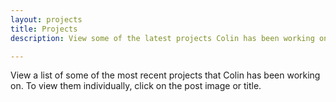 ```yaml
---
layout: projects
title: Projects
description: View some of the latest projects Colin has been working on.

---
```


View a list of some of the most recent projects that Colin has been working on. To view them individually, click on the post image or title.
